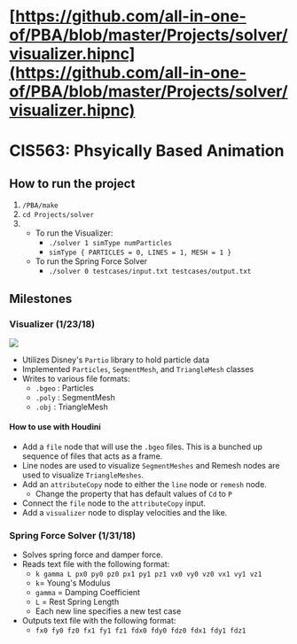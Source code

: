 # [https://github.com/all-in-one-of/PBA/blob/master/Projects/solver/visualizer.hipnc](https://github.com/all-in-one-of/PBA/blob/master/Projects/solver/visualizer.hipnc)

# CIS563: Phsyically Based Animation

## How to run the project
1. `/PBA/make`
2. `cd Projects/solver`
3.  - To run the Visualizer: 
        - `./solver 1 simType numParticles`
        - `simType { PARTICLES = 0, LINES = 1, MESH = 1 }` 
    - To run the Spring Force Solver
        - `./solver 0 testcases/input.txt testcases/output.txt`

## Milestones

### Visualizer (1/23/18)
[<img src= "Images/VisualizerDemo.png">](https://www.youtube.com/watch?v=Z833uXwYpwo)

- Utilizes Disney's `Partio` library to hold particle data
- Implemented `Particles`, `SegmentMesh`, and `TriangleMesh` classes
- Writes to various file formats:
    - `.bgeo` : Particles
    - `.poly` : SegmentMesh
    - `.obj` : TriangleMesh
#### How to use with Houdini
- Add a `file` node that will use the `.bgeo` files. This is a bunched up sequence of files that acts as a frame.
- Line nodes are used to visualize `SegmentMeshes` and Remesh nodes are used to visualize `TriangleMeshes`.
- Add an `attributeCopy` node to either the `line` node or `remesh` node.
    - Change the property that has default values of `Cd` to `P`
- Connect the `file` node to the `attributeCopy` input.
- Add a `visualizer` node to display velocities and the like.

### Spring Force Solver (1/31/18)
- Solves spring force and damper force.
- Reads text file with the following format: 
    - `k gamma L px0 py0 pz0 px1 py1 pz1 vx0 vy0 vz0 vx1 vy1 vz1`
    - `k`= Young's Modulus
    - `gamma` = Damping Coefficient
    - `L` = Rest Spring Length
    - Each new line specifies a new test case
- Outputs text file with the following format:
    - `fx0 fy0 fz0 fx1 fy1 fz1 fdx0 fdy0 fdz0 fdx1 fdy1 fdz1`


